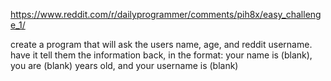 
https://www.reddit.com/r/dailyprogrammer/comments/pih8x/easy_challenge_1/

create a program that will ask the users name, age, and reddit username. have it tell them the information back, in the format:
your name is (blank), you are (blank) years old, and your username is (blank)

